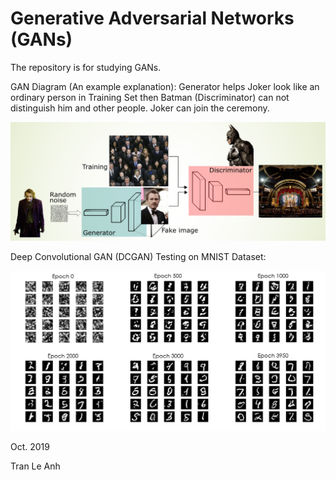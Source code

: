 # Generative Adversarial Networks (GANs)

The repository is for studying GANs.

GAN Diagram (An example explanation):
Generator helps Joker look like an ordinary person in Training Set then Batman (Discriminator) can not distinguish him and other people. Joker can join the ceremony.

<img src="images/gan_diagram_LA.png" width="800">

Deep Convolutional GAN (DCGAN) Testing on MNIST Dataset:

<img src="images/GAN_output.png" width="800">

Oct. 2019

Tran Le Anh
